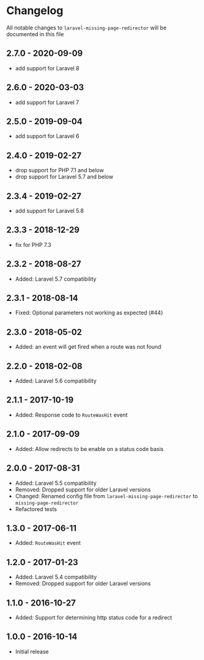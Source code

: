 # Changelog

All notable changes to `laravel-missing-page-redirector` will be documented in this file

## 2.7.0 - 2020-09-09

- add support for Laravel 8

## 2.6.0 - 2020-03-03

- add support for Laravel 7

## 2.5.0 - 2019-09-04

- add support for Laravel 6

## 2.4.0 - 2019-02-27
- drop support for PHP 7.1 and below
- drop support for Laravel 5.7 and below

## 2.3.4 - 2019-02-27
- add support for Laravel 5.8

## 2.3.3 - 2018-12-29
- fix for PHP 7.3

## 2.3.2 - 2018-08-27
- Added: Laravel 5.7 compatibility

## 2.3.1 - 2018-08-14

- Fixed: Optional parameters not working as expected (#44)

## 2.3.0 - 2018-05-02
- Added: an event will get fired when a route was not found

## 2.2.0 - 2018-02-08
- Added: Laravel 5.6 compatibility

## 2.1.1 - 2017-10-19
- Added: Response code to `RouteWasHit` event

## 2.1.0 - 2017-09-09
- Added: Allow redirects to be enable on a status code basis

## 2.0.0 - 2017-08-31
- Added: Laravel 5.5 compatibility
- Removed: Dropped support for older Laravel versions
- Changed: Renamed config file from `laravel-missing-page-redirector` to `missing-page-redirector`
- Refactored tests

## 1.3.0 - 2017-06-11
- Added: `RouteWasHit` event

## 1.2.0 - 2017-01-23
- Added: Laravel 5.4 compatibility
- Removed: Dropped support for older Laravel versions

## 1.1.0 - 2016-10-27
- Added: Support for determining http status code for a redirect

## 1.0.0 - 2016-10-14
- Initial release
